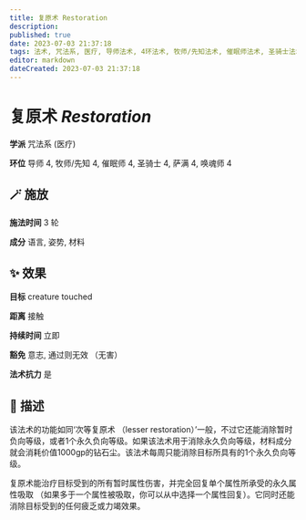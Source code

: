 ```yaml
---
title: 复原术 Restoration
description: 
published: true
date: 2023-07-03 21:37:18
tags: 法术, 咒法系, 医疗, 导师法术, 4环法术, 牧师/先知法术, 催眠师法术, 圣骑士法术, 萨满法术, 唤魂师法术
editor: markdown
dateCreated: 2023-07-03 21:37:18
---
```


# **复原术** *Restoration*

**学派** 咒法系 (医疗) 

**环位** 导师 4, 牧师/先知 4, 催眠师 4, 圣骑士 4, 萨满 4, 唤魂师 4

## 🪄 施放

**施法时间** 3 轮

**成分** 语言, 姿势, 材料

## ✨ 效果 

**目标** creature touched 

**距离** 接触  

**持续时间** 立即 

**豁免** 意志, 通过则无效 （无害）

**法术抗力** 是

## 📖 描述

该法术的功能如同‘次等复原术 （lesser restoration）’一般，不过它还能消除暂时负向等级，或者1个永久负向等级。如果该法术用于消除永久负向等级，材料成分就会消耗价值1000gp的钻石尘。该法术每周只能消除目标所具有的1个永久负向等级。

复原术能治疗目标受到的所有暂时属性伤害，并完全回复单个属性所承受的永久属性吸取 （如果多于一个属性被吸取，你可以从中选择一个属性回复）。它同时还能消除目标受到的任何疲乏或力竭效果。
    